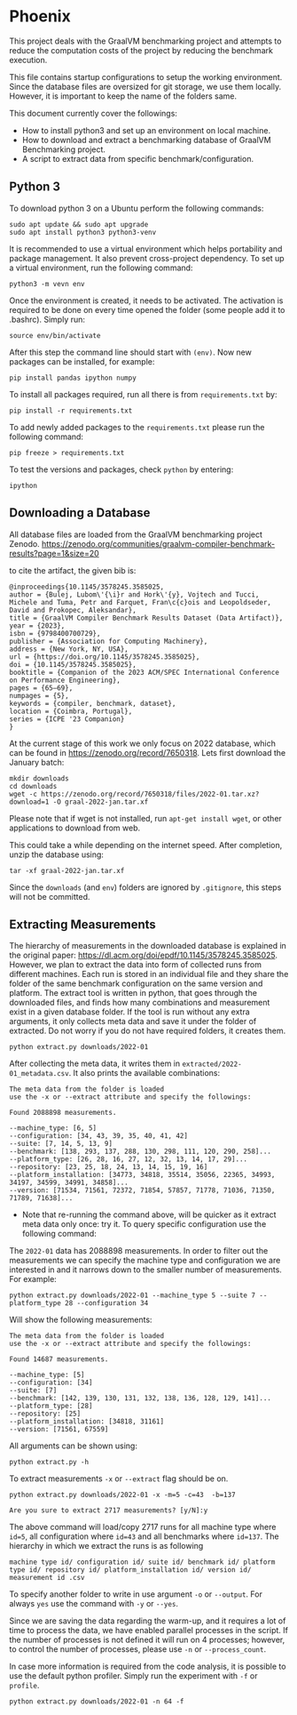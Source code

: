 # Phoenix
This project deals with the GraalVM benchmarking project and attempts to reduce the computation costs of the project by reducing the benchmark execution. 

This file contains startup configurations to setup the working environment. Since the database files are oversized for git storage, we use them locally. However, it is important to keep the name of the folders same. 

This document currently cover the followings:
* How to install python3 and set up an environment on local machine.
* How to download and extract a benchmarking database of GraalVM Benchmarking project.
* A script to extract data from specific benchmark/configuration.

## Python 3
To download python 3 on a Ubuntu perform the following commands:

```command-line
sudo apt update && sudo apt upgrade
sudo apt install python3 python3-venv
```

It is recommended to use a virtual environment which helps portability and package management. It also prevent cross-project dependency. To set up a virtual environment, run the following command:

```command-line
python3 -m vevn env
```

Once the environment is created, it needs to be activated. The activation is required to be done on every time opened the folder (some people add it to .bashrc). Simply run:

```command-line
source env/bin/activate
```

After this step the command line should start with `(env)`. Now new packages can be installed, for example:

```command-line
pip install pandas ipython numpy
```

To install all packages required, run all there is from `requirements.txt` by:
```command-line
pip install -r requirements.txt
```

To add newly added packages to the `requirements.txt` please run the following command:
```command-line
pip freeze > requirements.txt
```

To test the versions and packages, check `python` by entering: 
```command-line
ipython
```



## Downloading a Database
All database files are loaded from the GraalVM benchmarking project Zenodo. https://zenodo.org/communities/graalvm-compiler-benchmark-results?page=1&size=20

to cite the artifact, the given bib is:
```
@inproceedings{10.1145/3578245.3585025,
author = {Bulej, Lubom\'{\i}r and Hork\'{y}, Vojtech and Tucci, Michele and Tuma, Petr and Farquet, Fran\c{c}ois and Leopoldseder, David and Prokopec, Aleksandar},
title = {GraalVM Compiler Benchmark Results Dataset (Data Artifact)},
year = {2023},
isbn = {9798400700729},
publisher = {Association for Computing Machinery},
address = {New York, NY, USA},
url = {https://doi.org/10.1145/3578245.3585025},
doi = {10.1145/3578245.3585025},
booktitle = {Companion of the 2023 ACM/SPEC International Conference on Performance Engineering},
pages = {65–69},
numpages = {5},
keywords = {compiler, benchmark, dataset},
location = {Coimbra, Portugal},
series = {ICPE '23 Companion}
}
```

At the current stage of this work we only focus on 2022 database, which can be found in https://zenodo.org/record/7650318. Lets first download the January batch:

```command-line
mkdir downloads
cd downloads
wget -c https://zenodo.org/record/7650318/files/2022-01.tar.xz?download=1 -O graal-2022-jan.tar.xf
```

Please note that if wget is not installed, run `apt-get install wget`, or other applications to download from web. 

This could take a while depending on the internet speed. After completion, unzip the database using:

```command-line
tar -xf graal-2022-jan.tar.xf
```

Since the `downloads` (and `env`) folders are ignored by `.gitignore`, this steps will not be committed.


## Extracting Measurements
The hierarchy of measurements in the downloaded database is explained in the original paper: https://dl.acm.org/doi/epdf/10.1145/3578245.3585025. However, we plan to extract the data into form of collected runs from different machines. Each run is stored in an individual file and they share the folder of the same benchmark configuration on the same version and platform. The extract tool is written in python, that goes through the downloaded files, and finds how many combinations and measurement exist in a given database folder. If the tool is run without any extra arguments, it only collects meta data and save it under the folder of extracted. Do not worry if you do not have required folders, it creates them.

```command-line
python extract.py downloads/2022-01
```

After collecting the meta data, it writes them in `extracted/2022-01_metadata.csv`. It also prints the available combinations:
```shell
The meta data from the folder is loaded
use the -x or --extract attribute and specify the followings:

Found 2088898 measurements.

--machine_type: [6, 5]
--configuration: [34, 43, 39, 35, 40, 41, 42]
--suite: [7, 14, 5, 13, 9]
--benchmark: [138, 293, 137, 288, 130, 298, 111, 120, 290, 258]...
--platform_type: [26, 28, 16, 27, 12, 32, 13, 14, 17, 29]...
--repository: [23, 25, 18, 24, 13, 14, 15, 19, 16]
--platform_installation: [34773, 34818, 35514, 35056, 22365, 34993, 34197, 34599, 34991, 34858]...
--version: [71534, 71561, 72372, 71854, 57857, 71778, 71036, 71350, 71789, 71638]...
```
* Note that re-running the command above, will be quicker as it extract meta data only once: try it.
To query specific configuration use the following command:

The `2022-01` data has 2088898 measurements. In order to filter out the measurements we can specify the machine type and configuration we are interested in and it narrows down to the smaller number of measurements. For example:

```command-line
python extract.py downloads/2022-01 --machine_type 5 --suite 7 --platform_type 28 --configuration 34
```

Will show the following measurements:
```shell
The meta data from the folder is loaded
use the -x or --extract attribute and specify the followings:

Found 14687 measurements.

--machine_type: [5]
--configuration: [34]
--suite: [7]
--benchmark: [142, 139, 130, 131, 132, 138, 136, 128, 129, 141]...
--platform_type: [28]
--repository: [25]
--platform_installation: [34818, 31161]
--version: [71561, 67559]
```

All arguments can be shown using:
```command-line
python extract.py -h 
```

To extract measurements `-x` or `--extract` flag should be on.

```command-line
python extract.py downloads/2022-01 -x -m=5 -c=43  -b=137  
```
```shell
Are you sure to extract 2717 measurements? [y/N]:y
```
The above command will load/copy 2717 runs for all machine type where `id=5`, all configuration where `id=43` and all benchmarks where `id=137`. The hierarchy in which we extract the runs is as following

`machine type id/ configuration id/ suite id/ benchmark id/ platform type id/ repository id/ platform_installation id/ version id/ measurement id .csv`

To specify another folder to write in use argument `-o` or `--output`. For always `yes` use the command with `-y` or `--yes`.

Since we are saving the data regarding the warm-up, and it requires a lot of time to process the data, we have enabled parallel processes in the script. If the number of processes is not defined it will run on 4 processes; however, to control the number of processes, please use `-n` or `--process_count`.

In case more information is required from the code analysis, it is possible to use the default python profiler. Simply run the experiment with `-f` or `profile`. 

```command-line
python extract.py downloads/2022-01 -n 64 -f
```